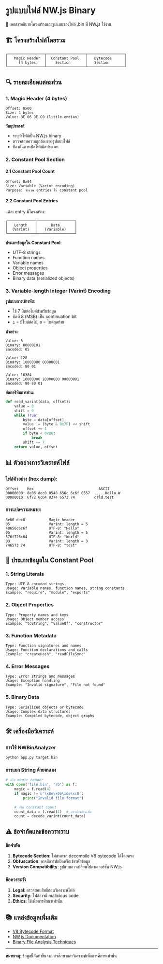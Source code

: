 # รูปแบบไฟล์ NW.js Binary

📄 เอกสารอธิบายโครงสร้างและรูปแบบของไฟล์ .bin ที่ NW.js ใช้งาน

## 🏗️ โครงสร้างไฟล์โดยรวม

```
┌─────────────────┬──────────────────┬─────────────────┐
│   Magic Header  │  Constant Pool   │   Bytecode      │
│     (4 bytes)   │    Section       │   Section       │
└─────────────────┴──────────────────┴─────────────────┘
```

## 🔍 รายละเอียดแต่ละส่วน

### 1. Magic Header (4 bytes)
```
Offset: 0x00
Size: 4 bytes
Value: 8E 06 DE C0 (little-endian)
```

**วัตถุประสงค์**:
- ระบุว่าไฟล์เป็น NW.js binary
- ตรวจสอบความถูกต้องของรูปแบบไฟล์
- ป้องกันการเปิดไฟล์ผิดประเภท

### 2. Constant Pool Section

#### 2.1 Constant Pool Count
```
Offset: 0x04
Size: Variable (Varint encoding)
Purpose: จำนวน entries ใน constant pool
```

#### 2.2 Constant Pool Entries
แต่ละ entry มีโครงสร้าง:
```
┌─────────────┬─────────────────┐
│   Length    │      Data       │
│  (Varint)   │   (Variable)    │
└─────────────┴─────────────────┘
```

**ประเภทข้อมูลใน Constant Pool**:
- UTF-8 strings
- Function names
- Variable names
- Object properties
- Error messages
- Binary data (serialized objects)

### 3. Variable-length Integer (Varint) Encoding

**รูปแบบการเข้ารหัส**:
- ใช้ 7 บิตต่อไบต์สำหรับข้อมูล
- บิตที่ 8 (MSB) เป็น continuation bit
- `1` = มีไบต์ต่อไป, `0` = ไบต์สุดท้าย

**ตัวอย่าง**:
```
Value: 5
Binary: 00000101
Encoded: 05

Value: 128
Binary: 10000000 00000001
Encoded: 80 01

Value: 16384
Binary: 10000000 10000000 00000001
Encoded: 80 80 01
```

**อัลกอริทึมการอ่าน**:
```python
def read_varint(data, offset):
    value = 0
    shift = 0
    while True:
        byte = data[offset]
        value |= (byte & 0x7F) << shift
        offset += 1
        if byte < 0x80:
            break
        shift += 7
    return value, offset
```

## 📊 ตัวอย่างการวิเคราะห์ไฟล์

### ไฟล์ตัวอย่าง (hex dump):
```
Offset    Hex                              ASCII
00000000: 8e06 dec0 0548 656c 6c6f 0557  .....Hello.W
00000010: 6f72 6c64 0374 6573 74         orld.test
```

### การแปลความหมาย:
```
8e06 dec0           Magic header
05                  Varint: length = 5
48656c6c6f          UTF-8: "Hello"
05                  Varint: length = 5  
576f726c64          UTF-8: "World"
03                  Varint: length = 3
746573 74           UTF-8: "test"
```

## 🔐 ประเภทข้อมูลใน Constant Pool

### 1. String Literals
```
Type: UTF-8 encoded strings
Usage: Variable names, function names, string constants
Example: "require", "module", "exports"
```

### 2. Object Properties
```
Type: Property names and keys
Usage: Object member access
Example: "toString", "valueOf", "constructor"
```

### 3. Function Metadata
```
Type: Function signatures and names
Usage: Function declarations and calls
Example: "createHash", "readFileSync"
```

### 4. Error Messages
```
Type: Error strings and messages
Usage: Exception handling
Example: "Invalid signature", "File not found"
```

### 5. Binary Data
```
Type: Serialized objects or bytecode
Usage: Complex data structures
Example: Compiled bytecode, object graphs
```

## 🛠️ เครื่องมือวิเคราะห์

### การใช้ NWBinAnalyzer
```bash
python app.py target.bin
```

### การแยก String ด้วยตนเอง
```python
# อ่าน magic header
with open('file.bin', 'rb') as f:
    magic = f.read(4)
    if magic != b'\x8e\x06\xde\xc0':
        print("Invalid file format")
        
    # อ่าน constant count
    count_data = f.read(1)  # อาจต้องอ่านเพิ่ม
    count = decode_varint(count_data)
```

## ⚠️ ข้อจำกัดและข้อควรทราบ

### ข้อจำกัด
1. **Bytecode Section**: ไม่สามารถ decompile V8 bytecode ได้โดยตรง
2. **Obfuscation**: อาจมีการปกปิดหรือเข้ารหัสข้อมูล
3. **Version Compatibility**: รูปแบบอาจเปลี่ยนไปตามเวอร์ชัน NW.js

### ข้อควรระวัง
1. **Legal**: ตรวจสอบสิทธิ์ก่อนวิเคราะห์ไฟล์
2. **Security**: ไฟล์อาจมี malicious code
3. **Ethics**: ใช้เพื่อการศึกษาเท่านั้น

## 📚 แหล่งข้อมูลเพิ่มเติม

- [V8 Bytecode Format](https://v8.dev/docs/bytecode)
- [NW.js Documentation](https://nwjs.io/)
- [Binary File Analysis Techniques](https://en.wikipedia.org/wiki/Binary_file)

---

**หมายเหตุ**: ข้อมูลนี้จัดทำขึ้นจากการศึกษาและวิเคราะห์เพื่อการศึกษาเท่านั้น
